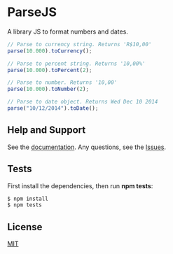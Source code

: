 # ParseJS
A library JS to format numbers and dates.

```js
// Parse to currency string. Returns 'R$10,00'
parse(10.000).toCurrency();

// Parse to percent string. Returns '10,00%'
parse(10.000).toPercent(2);

// Parse to number. Returns '10,00'
parse(10.000).toNumber(2);

// Parse to date object. Returns Wed Dec 10 2014
parse("10/12/2014").toDate();
```
## Help and Support
   See the [documentation](https://github.com/le17i/ParseJS/wiki).
   Any questions, see the [Issues](https://github.com/le17i/ParseJS/issues).

## Tests
   First install the dependencies, then run **npm tests**:

```bash
$ npm install
$ npm tests
```

## License
   [MIT](LICENSE)
